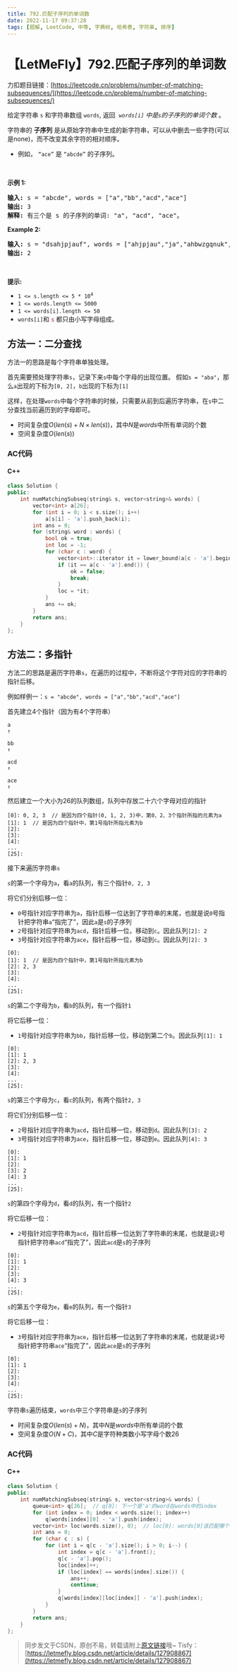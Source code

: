 ```yaml
---
title: 792.匹配子序列的单词数
date: 2022-11-17 09:37:28
tags: [题解, LeetCode, 中等, 字典树, 哈希表, 字符串, 排序]
---
```


# 【LetMeFly】792.匹配子序列的单词数

力扣题目链接：[https://leetcode.cn/problems/number-of-matching-subsequences/](https://leetcode.cn/problems/number-of-matching-subsequences/)

<p>给定字符串 <code>s</code>&nbsp;和字符串数组&nbsp;<code>words</code>, 返回&nbsp;&nbsp;<em><code>words[i]</code>&nbsp;中是<code>s</code>的子序列的单词个数</em>&nbsp;。</p>

<p>字符串的 <strong>子序列</strong> 是从原始字符串中生成的新字符串，可以从中删去一些字符(可以是none)，而不改变其余字符的相对顺序。</p>

<ul>
	<li>例如， <code>“ace”</code> 是 <code>“abcde”</code> 的子序列。</li>
</ul>

<p>&nbsp;</p>

<p><strong>示例 1:</strong></p>

<pre>
<strong>输入:</strong> s = "abcde", words = ["a","bb","acd","ace"]
<strong>输出:</strong> 3
<strong>解释:</strong> 有三个是&nbsp;s 的子序列的单词: "a", "acd", "ace"。
</pre>

<p><strong>Example 2:</strong></p>

<pre>
<strong>输入: </strong>s = "dsahjpjauf", words = ["ahjpjau","ja","ahbwzgqnuk","tnmlanowax"]
<strong>输出:</strong> 2
</pre>

<p>&nbsp;</p>

<p><strong>提示:</strong></p>

<ul>
	<li><code>1 &lt;= s.length &lt;= 5 * 10<sup>4</sup></code></li>
	<li><code>1 &lt;= words.length &lt;= 5000</code></li>
	<li><code>1 &lt;= words[i].length &lt;= 50</code></li>
	<li><code>words[i]</code>和 <font color="#c7254e" face="Menlo, Monaco, Consolas, Courier New, monospace"><span style="font-size: 12.6px; background-color: rgb(249, 242, 244);">s</span></font>&nbsp;都只由小写字母组成。</li>
</ul>
<span style="display:block"><span style="height:0px"><span style="position:absolute">​​​​</span></span></span>

    
## 方法一：二分查找

方法一的思路是每个字符串单独处理。

首先需要预处理字符串```s```，记录下来```s```中每个字母的出现位置。 假如```s = "aba"```，那么```a```出现的下标为```[0, 2]```，```b```出现的下标为```[1]```

这样，在处理```words```中每个字符串的时候，只需要从前到后遍历字符串，在```s```中二分查找当前遍历到的字母即可。

+ 时间复杂度$O(len(s) + N\times len(s))$，其中$N$是$words$中所有单词的个数
+ 空间复杂度$O(len(s))$

### AC代码

#### C++

```cpp
class Solution {
public:
    int numMatchingSubseq(string& s, vector<string>& words) {
        vector<int> a[26];
        for (int i = 0; i < s.size(); i++)
            a[s[i] - 'a'].push_back(i);
        int ans = 0;
        for (string& word : words) {
            bool ok = true;
            int loc = -1;
            for (char c : word) {
                vector<int>::iterator it = lower_bound(a[c - 'a'].begin(), a[c - 'a'].end(), loc + 1);  // 在s中所有出现过字符c的下标中，找到大于loc的第一个下标
                if (it == a[c - 'a'].end()) {
                    ok = false;
                    break;
                }
                loc = *it;
            }
            ans += ok;
        }
        return ans;
    }
};
```

## 方法二：多指针

方法二的思路是遍历字符串```s```，在遍历的过程中，不断将这个字符对应的字符串的指针后移。

例如样例一：```s = "abcde", words = ["a","bb","acd","ace"]```

首先建立$4$个指针（因为有$4$个字符串）

```
a
↑

bb
↑

acd
↑

ace
↑
```

然后建立一个大小为26的队列数组，队列中存放二十六个字母对应的指针

```
[0]: 0, 2, 3  // 是因为四个指针(0, 1, 2, 3)中，第0、2、3个指针所指的元素为a
[1]: 1  // 是因为四个指针中，第1号指针所指元素为b
[2]:
[3]:
[4]:
...
[25]:
```

接下来遍历字符串```s```

```s```的第一个字母为```a```，看```a```的队列，有三个指针```0, 2, 3```

将它们分别后移一位：

+ ```0```号指针对应字符串为```a```，指针后移一位达到了字符串的末尾，也就是说```0```号指针把字符串```a```“指完了”，因此```a```是```s```的子序列
+ ```2```号指针对应字符串为```acd```，指针后移一位，移动到```c```。因此队列```[2]: 2```
+ ```3```号指针对应字符串为```ace```，指针后移一位，移动到```c```。因此队列```[2]: 3```

```
[0]:
[1]: 1  // 是因为四个指针中，第1号指针所指元素为b
[2]: 2, 3
[3]:
[4]:
...
[25]:
```

```s```的第二个字母为```b```，看```b```的队列，有一个指针```1```

将它后移一位：

+ ```1```号指针对应字符串为```bb```，指针后移一位，移动到第二个```b```。因此队列```[1]: 1```

```
[0]:
[1]: 1
[2]: 2, 3
[3]:
[4]:
...
[25]:
```

```s```的第三个字母为```c```，看```c```的队列，有两个指针```2, 3```

将它们分别后移一位：

+ ```2```号指针对应字符串为```acd```，指针后移一位，移动到```d```。因此队列```[3]: 2```
+ ```3```号指针对应字符串为```ace```，指针后移一位，移动到```e```。因此队列```[4]: 3```

```
[0]:
[1]: 1
[2]:
[3]: 2
[4]: 3
...
[25]:
```

```s```的第四个字母为```d```，看```d```的队列，有一个指针```2```

将它后移一位：

+ ```2```号指针对应字符串为```acd```，指针后移一位达到了字符串的末尾，也就是说```2```号指针把字符串```acd```“指完了”，因此```acd```是```s```的子序列

```
[0]:
[1]: 1
[2]:
[3]:
[4]: 3
...
[25]:
```

```s```的第五个字母为```e```，看```e```的队列，有一个指针```3```

将它后移一位：

+ ```3```号指针对应字符串为```ace```，指针后移一位达到了字符串的末尾，也就是说```3```号指针把字符串```ace```“指完了”，因此```ace```是```s```的子序列

```
[0]:
[1]: 1
[2]:
[3]:
[4]:
...
[25]:
```

字符串```s```遍历结束，```words```中三个字符串是```s```的子序列

+ 时间复杂度$O(len(s) + N)$，其中$N$是$words$中所有单词的个数
+ 空间复杂度$O(N + C)$，其中$C$是字符种类数小写字母个数$26$

### AC代码

#### C++

```cpp
class Solution {
public:
    int numMatchingSubseq(string& s, vector<string>& words) {
        queue<int> q[26];  // q[0]: 下一个是'a'的word在words中的index
        for (int index = 0; index < words.size(); index++)
            q[words[index][0] - 'a'].push(index);
        vector<int> loc(words.size(), 0);  // loc[0]: words[0]该匹配哪个单词了
        int ans = 0;
        for (char c : s) {
            for (int i = q[c - 'a'].size(); i > 0; i--) {
                int index = q[c - 'a'].front();
                q[c - 'a'].pop();
                loc[index]++;
                if (loc[index] == words[index].size()) {
                    ans++;
                    continue;
                }
                q[words[index][loc[index]] - 'a'].push(index);
            }
        }
        return ans;
    }
};
```

> 同步发文于CSDN，原创不易，转载请附上[原文链接](https://blog.letmefly.xyz/2022/11/17/LeetCode%200792.%E5%8C%B9%E9%85%8D%E5%AD%90%E5%BA%8F%E5%88%97%E7%9A%84%E5%8D%95%E8%AF%8D%E6%95%B0/)哦~
> Tisfy：[https://letmefly.blog.csdn.net/article/details/127908867](https://letmefly.blog.csdn.net/article/details/127908867)
